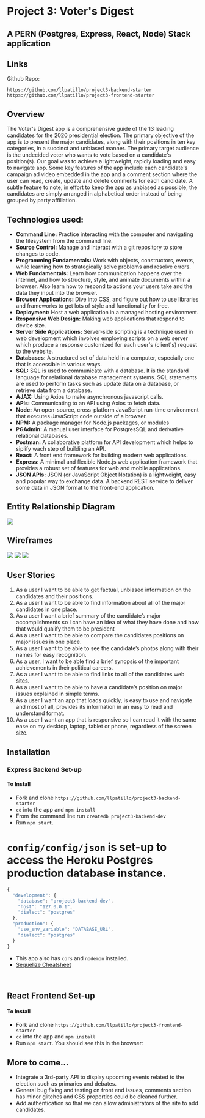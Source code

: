 # Project 3: Voter's Digest  
## A PERN (Postgres, Express, React, Node) Stack application

## Links

Github Repo: 

`https://github.com/llpatillo/project3-backend-starter`
`https://github.com/llpatillo/project3-frontend-starter`

## Overview

The Voter's Digest app is a comprehensive guide of the 13 leading candidates for the 2020 presidential election. The primary objective of the app is to present the major candidates, along with their positions in ten key categories, in a succinct and unbiased manner. The primary target audience is the undecided voter who wants to vote based on a candidate's position(s).  Our goal was to achieve a lightweight, rapidly loading and easy to navigate app.  Some key features of the app include each candidate's campaign ad video embedded in the app and a comment section where the user can read, create, update and delete comments for each candidate. A subtle feature to note, in effort to keep the app as unbiased as possible, the candidates are simply arranged in alphabetical order instead of being grouped by party affiliation.    


## Technologies used:  

- __Command Line:__ Practice interacting with the computer and navigating the filesystem from the command line.
- __Source Control:__ Manage and interact with a git repository to store changes to code.
- __Programming Fundamentals:__ Work with objects, constructors, events, while learning how to strategically solve problems and resolve errors.
- __Web Fundamentals:__ Learn how communication happens over the internet, and how to structure, style, and animate documents within a browser. Also learn how to respond to actions your users take and the data they input into the browser.
- __Browser Applications:__ Dive into CSS, and figure out how to use libraries and frameworks to get lots of style and functionality for free.
- __Deployment:__ Host a web application in a managed hosting environment.
- __Responsive Web Design:__ Making web applications that respond to device size.
- __Server Side Applications:__ Server-side scripting is a technique used in web development which involves employing scripts on a web server which produce a response customized for each user's (client's) request to the website.
- __Databases:__ A structured set of data held in a computer, especially one that is accessible in various ways.
- __SQL:__ SQL is used to communicate with a database. It is the standard language for relational database management systems. SQL statements are used to perform tasks such as update data on a database, or retrieve data from a database.
- __AJAX:__ Using Axios to make asynchronous javascript calls.
- __APIs:__ Communicating to an API using Axios to fetch data.
- __Node:__ An open-source, cross-platform JavaScript run-time environment that executes JavaScript code outside of a browser.
- __NPM:__ A package manager for Node.js packages, or modules
- __PGAdmin:__ A manual user interface for PostgresSQL and derivative relational databases.
- __Postman:__ A collaborative platform for API development which helps to siplify wach step of building an API.  
- __React:__ A front end framework for building modern web applications.
- __Express:__ A minimal and flexible Node.js web application framework that provides a robust set of features for web and mobile applications.
- __JSON APIs:__ JSON (or JavaScript Object Notation) is a lightweight, easy and popular way to exchange data. A backend REST service to deliver some data in JSON format to the front-end application.

## Entity Relationship Diagram

![](images/entity_relationship_diagram.jpg)

## Wireframes

![](images/landing-page.jpg)
![](images/all_candidates.jpg)
![](images/candidate-page.jpg)



## User Stories
1.  As a user I want to be able to get factual, unbiased information on the candidates and their positions.
2. As a user I want to be able to find information about all of the major candidates in one place.
3. As a user I want a brief summary of the candidate’s major accomplishments so I can have an idea of what they have done and how that would qualify them to be president
4. As a user I want to be able to compare the candidates positions on major issues in one place.
5. As a user I want to be able to see the candidate’s photos along with their names for easy recognition.
6. As a user, I want to be able find a brief synopsis of the important achievements in their political careers.
7. As a user I want to be able to find links to all of the candidates web sites.
8. As a user I want to be able to have a candidate’s position on major issues explained in simple terms.
9. As a user I want an app that loads quickly, is easy to use and navigate and most of all, provides its information in an easy to read and understand format.
10. As a user I want an app that is responsive so I can read it with the same ease on my desktop, laptop, tablet or phone, regardless of the screen size.


## Installation

### Express Backend Set-up

#### To Install

- Fork and clone `https://github.com/llpatillo/project3-backend-starter`
- `cd` into the app and `npm install`
- From the command line run `createdb project3-backend-dev`
- Run `npm start`. 


# `config/config/json` is set-up to access the Heroku Postgres production database instance.

```js
{
  "development": {
    "database": "project3-backend-dev",
    "host": "127.0.0.1",
    "dialect": "postgres"
  },
  "production": {
    "use_env_variable": "DATABASE_URL",
    "dialect": "postgres"
  }
}
```

- This app also has `cors` and `nodemon` installed.
- [Sequelize Cheatsheet](https://gist.github.com/vapurrmaid/a111bf3fc0224751cb2f76532aac2465)


<br>

## React Frontend Set-up

#### To Install

- Fork and clone `https://github.com/llpatillo/project3-frontend-starter`
- `cd` into the app and `npm install`
- Run `npm start`. You should see this in the browser:

## More to come...
- Integrate a 3rd-party API to display upcoming events related to the election such as primaries and debates.  
- General bug fixing and testing on front end issues, comments section has minor glitches and CSS properties could be cleaned further.
- Add authentication so that we can allow administrators of the site to add candidates.  
